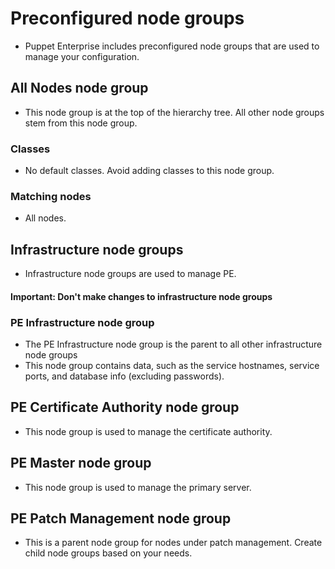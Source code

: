 # Preconfigured node groups
- Puppet Enterprise includes preconfigured node groups that are used to manage your configuration.

## All Nodes node group
- This node group is at the top of the hierarchy tree. All other node groups stem from this node group.

### Classes
- No default classes. Avoid adding classes to this node group.

### Matching nodes
- All nodes.

## Infrastructure node groups
- Infrastructure node groups are used to manage PE.
#### Important: Don't make changes to infrastructure node groups

### PE Infrastructure node group
- The PE Infrastructure node group is the parent to all other infrastructure node groups
- This node group contains data, such as the service hostnames, service ports, and database info (excluding passwords).

## PE Certificate Authority node group
- This node group is used to manage the certificate authority.

## PE Master node group
- This node group is used to manage the primary server.

## PE Patch Management node group
- This is a parent node group for nodes under patch management. Create child node groups based on your needs.
